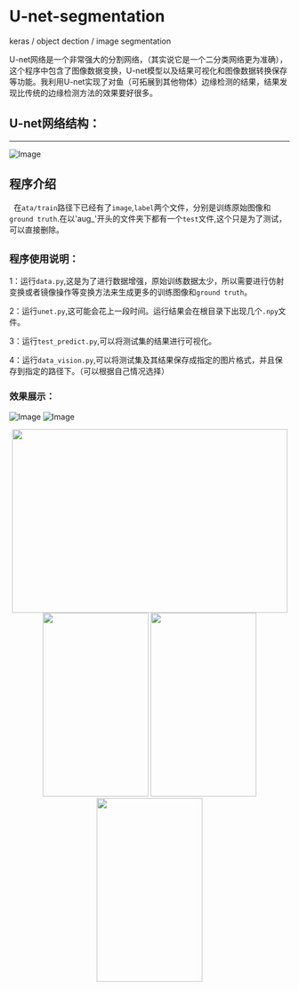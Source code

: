 # U-net-segmentation
keras / object dection / image segmentation

U-net网络是一个非常强大的分割网络，（其实说它是一个二分类网络更为准确），这个程序中包含了图像数据变换，U-net模型以及结果可视化和图像数据转换保存等功能。我利用U-net实现了对鱼（可拓展到其他物体）边缘检测的结果，结果发现比传统的边缘检测方法的效果要好很多。

## U-net网络结构：
-------------

![Image](https://github.com/shuyucool/U-net-segmentation/blob/master/image/20170517192834805.png)

## 程序介绍
   在`ata/train`路径下已经有了`image`,`label`两个文件，分别是训练原始图像和`ground truth`.在以'aug_'开头的文件夹下都有一个`test`文件,这个只是为了测试，可以直接删除。

`程序使用说明：`
-------------
1：运行`data.py`,这是为了进行数据增强，原始训练数据太少，所以需要进行仿射变换或者镜像操作等变换方法来生成更多的训练图像和`ground truth`。

2：运行`unet.py`,这可能会花上一段时间。运行结果会在根目录下出现几个`.npy`文件。

3：运行`test_predict.py`,可以将测试集的结果进行可视化。

4：运行`data_vision.py`,可以将测试集及其结果保存成指定的图片格式，并且保存到指定的路径下。（可以根据自己情况选择）

### 效果展示：
![Image](https://github.com/shuyucool/U-net-segmentation/blob/master/0%20(2).tif)
![Image](https://github.com/shuyucool/U-net-segmentation/blob/master/0.tif)
<div align="center">
<img src="http://pic15.photophoto.cn/20100615/0006019058815826_b.jpg"  height="330" width="495">
<img src="http://pp.myapp.com/ma_pic2/0/shot_42391053_1_1488499316/550" height="330" width="190" >

<img src="http://pp.myapp.com/ma_pic2/0/shot_42391053_2_1488499316/550" height="330" width="190" >

<img src="http://pp.myapp.com/ma_pic2/0/shot_42391053_3_1488499316/550" height="330" width="190" >

 </div>
